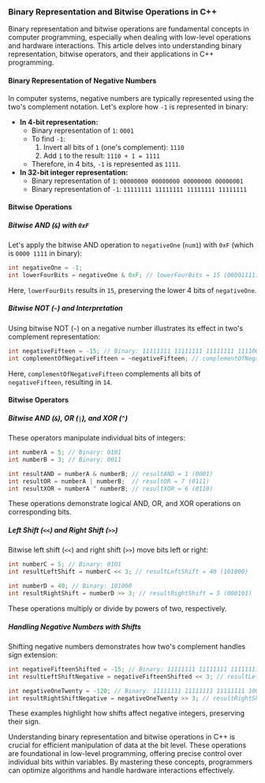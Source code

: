 ### Binary Representation and Bitwise Operations in C++

Binary representation and bitwise operations are fundamental concepts in computer programming, especially when dealing with low-level operations and hardware interactions. This article delves into understanding binary representation, bitwise operators, and their applications in C++ programming.

#### Binary Representation of Negative Numbers

In computer systems, negative numbers are typically represented using the two's complement notation. Let's explore how `-1` is represented in binary:

- **In 4-bit representation:**
  - Binary representation of `1`: `0001`
  - To find `-1`:
    1. Invert all bits of `1` (one's complement): `1110`
    2. Add `1` to the result: `1110 + 1 = 1111`
  - Therefore, in 4 bits, `-1` is represented as `1111`.
- **In 32-bit integer representation:**
  - Binary representation of `1`: `00000000 00000000 00000000 00000001`
  - Binary representation of `-1`: `11111111 11111111 11111111 11111111`

#### Bitwise Operations

##### Bitwise AND (`&`) with `0xF`

Let's apply the bitwise AND operation to `negativeOne` (`num1`) with `0xF` (which is `0000 1111` in binary):

```cpp
int negativeOne = -1;
int lowerFourBits = negativeOne & 0xF; // lowerFourBits = 15 (00001111)
```

Here, `lowerFourBits` results in `15`, preserving the lower 4 bits of `negativeOne`.

##### Bitwise NOT (`~`) and Interpretation

Using bitwise NOT (`~`) on a negative number illustrates its effect in two's complement representation:

```cpp
int negativeFifteen = -15; // Binary: 11111111 11111111 11111111 11110001 (two's complement)
int complementOfNegativeFifteen = ~negativeFifteen; // complementOfNegativeFifteen = 14 (00000000 00000000 00000000 00001110)
```

Here, `complementOfNegativeFifteen` complements all bits of `negativeFifteen`, resulting in `14`.

#### Bitwise Operators

##### Bitwise AND (`&`), OR (`|`), and XOR (`^`)

These operators manipulate individual bits of integers:

```cpp
int numberA = 5; // Binary: 0101
int numberB = 3; // Binary: 0011

int resultAND = numberA & numberB; // resultAND = 1 (0001)
int resultOR = numberA | numberB;  // resultOR = 7 (0111)
int resultXOR = numberA ^ numberB; // resultXOR = 6 (0110)
```

These operations demonstrate logical AND, OR, and XOR operations on corresponding bits.

##### Left Shift (`<<`) and Right Shift (`>>`)

Bitwise left shift (`<<`) and right shift (`>>`) move bits left or right:

```cpp
int numberC = 5; // Binary: 0101
int resultLeftShift = numberC << 3; // resultLeftShift = 40 (101000)

int numberD = 40; // Binary: 101000
int resultRightShift = numberD >> 3; // resultRightShift = 5 (000101)
```

These operations multiply or divide by powers of two, respectively.

##### Handling Negative Numbers with Shifts

Shifting negative numbers demonstrates how two's complement handles sign extension:

```cpp
int negativeFifteenShifted = -15; // Binary: 11111111 11111111 11111111 11110001 (two's complement)
int resultLeftShiftNegative = negativeFifteenShifted << 3; // resultLeftShiftNegative = -120 (10001000)

int negativeOneTwenty = -120; // Binary: 11111111 11111111 11111111 10001000 (two's complement)
int resultRightShiftNegative = negativeOneTwenty >> 3; // resultRightShiftNegative = -15 (11111111 11111111 11111111 11110001)
```

These examples highlight how shifts affect negative integers, preserving their sign.

Understanding binary representation and bitwise operations in C++ is crucial for efficient manipulation of data at the bit level. These operations are foundational in low-level programming, offering precise control over individual bits within variables. By mastering these concepts, programmers can optimize algorithms and handle hardware interactions effectively.

